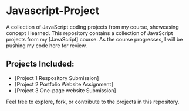 # Javascript-Project
A collection of JavaScript coding projects from my course, showcasing concept I learned.
This repository contains a collection of JavaScript projects from my [JavaScript] course. As the course progresses, I will be pushing my code here for review.

## Projects Included:
- [Project 1 Respository Submission]
- [Project 2 Portfolio Website Assignment]
- [Project 3 One-page website Submission]
  
Feel free to explore, fork, or contribute to the projects in this repository.
